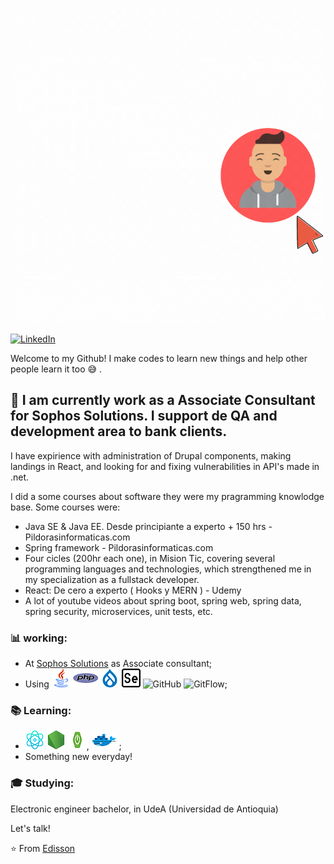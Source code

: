 ![](https://github.com/edissonchamorroc/edissonchamorroc/blob/main/pic.gif)


<a href="https://www.linkedin.com/in/john-edisson-chamorro-coral-76ab74228/"><img alt="LinkedIn" src="https://img.shields.io/badge/LinkedIn-Edisson%20Chamorro-blue?style=flat&logo=linkedin"></a> 

Welcome to my Github! I make codes to learn new things and help other people learn it too  :sweat_smile: .

##  :calendar: I am currently work as a Associate Consultant for Sophos Solutions. I support de QA and development area to bank clients.
I have expirience with administration of Drupal components, making landings in React, and looking for and fixing vulnerabilities in API's made in .net. 

I did a some courses about software they were my pragramming knowlodge base. Some courses were:
 * Java SE & Java EE. Desde principiante a experto + 150 hrs - Pildorasinformaticas.com
 * Spring framework - Pildorasinformaticas.com
 * Four cicles (200hr each one), in Mision Tic, covering several programming languages and technologies, which strengthened me in my specialization as a fullstack developer.
 * React: De cero a experto ( Hooks y MERN ) - Udemy
 *  A lot of youtube videos about spring boot, spring web, spring data, spring security, microservices, unit tests, etc.


### :bar_chart: working:

 - At [Sophos Solutions](https://www.linkedin.com/search/results/all/?heroEntityKey=urn%3Ali%3Aorganization%3A834013&keywords=sophos%20solutions&origin=RICH_QUERY_TYPEAHEAD_HISTORY&position=0&searchId=73d56474-06bd-49ff-9b56-fd7a77d41599&sid=gzT) as Associate consultant;
 - Using ![Java](https://github.com/edissonchamorroc/edissonchamorroc/blob/main/java.png) 
  ![PHP](https://github.com/edissonchamorroc/edissonchamorroc/blob/main/php.png) 
  ![Drupal](https://github.com/edissonchamorroc/edissonchamorroc/blob/main/drupal.png) 
  ![selenium](https://github.com/edissonchamorroc/edissonchamorroc/blob/main/selenium.png)
  ![GitHub](https://img.shields.io/badge/-GitHub-181717?&logo=github) 
  ![GitFlow](https://img.shields.io/badge/-gitflow-05a698?&logo=git);
 
 ### :books: Learning:
 - ![React js](https://github.com/edissonchamorroc/edissonchamorroc/blob/main/physics.png) 
 ![Node js](https://github.com/edissonchamorroc/edissonchamorroc/blob/main/node-js.png) 
 ![spring boot](https://github.com/edissonchamorroc/edissonchamorroc/blob/main/spring-boot-ok.png), 
 ![Docker](https://github.com/edissonchamorroc/edissonchamorroc/blob/main/docker.png) ;
 - Something new everyday! 

### :mortar_board: Studying:
Electronic engineer bachelor, in UdeA (Universidad de Antioquia) 

Let's talk! 

⭐️ From [Edisson]()
